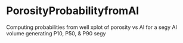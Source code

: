 # PorosityProbabilityfromAI
Computing probabilities from well xplot of porosity vs AI for a segy AI volume generating P10, P50, &amp; P90 segy
